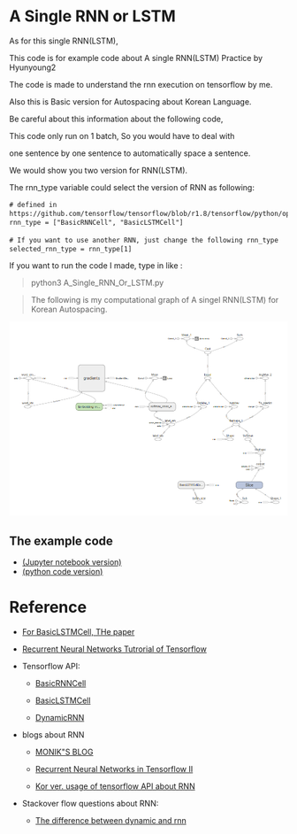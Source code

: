 # A Single RNN or LSTM

As for this single RNN(LSTM), 

This code is for example code about A single RNN(LSTM) Practice by Hyunyoung2

The code is made to understand the rnn execution on tensorflow by me.

Also this is Basic version for Autospacing about Korean Language.

Be careful about this information about the following code,

This code only run on 1 batch, So you would have to deal with

one sentence by one sentence to automatically space a sentence.

We would show you two version for RNN(LSTM). 

The rnn_type variable could select the version of RNN as following:

```
# defined in https://github.com/tensorflow/tensorflow/blob/r1.8/tensorflow/python/ops/rnn_cell_impl.py
rnn_type = ["BasicRNNCell", "BasicLSTMCell"]

# If you want to use another RNN, just change the following rnn_type
selected_rnn_type = rnn_type[1]
```

If you want to run the code I made, type in like :

> python3 A_Single_RNN_Or_LSTM.py

> The following is my computational graph of A singel RNN(LSTM) for Korean Autospacing. 

![](https://raw.githubusercontent.com/hyunyoung2/Hyunyoung2_Autospacing/master/A_Single_RNN_or_LSTM/A_single_RNN_graph_of_my_model.png)

## The example code

- [(Jupyter notebook version)](https://nbviewer.jupyter.org/github/hyunyoung2/Hyunyoung2_Autospacing/blob/master/A_Single_RNN_or_LSTM/A_Single_RNN_Or_LSTM.ipynb) 
- [(python code version)](https://github.com/hyunyoung2/Hyunyoung2_Autospacing/blob/master/A_Single_RNN_or_LSTM/A_Single_RNN_Or_LSTM.py)

# Reference
  
 - [For BasicLSTMCell, THe paper](https://arxiv.org/abs/1409.2329v5)

 - [Recurrent Neural Networks Tutrorial of Tensorflow](https://www.tensorflow.org/tutorials/recurrent)

 - Tensorflow API: 
  
   - [BasicRNNCell](https://www.tensorflow.org/versions/r1.8/api_docs/python/tf/contrib/rnn/BasicRNNCell)
  
   - [BasicLSTMCell](https://www.tensorflow.org/versions/r1.8/api_docs/python/tf/contrib/rnn/BasicLSTMCell)
  
   - [DynamicRNN](https://www.tensorflow.org/versions/r1.8/api_docs/python/tf/nn/dynamic_rnn)

 - blogs about RNN
 
   - [MONIK"S BLOG](http://monik.in/a-noobs-guide-to-implementing-rnn-lstm-using-tensorflow/)
   
   - [Recurrent Neural Networks in Tensorflow II](https://r2rt.com/recurrent-neural-networks-in-tensorflow-ii.html)
   
   - [Kor ver. usage of tensorflow API about RNN](https://kakalabblog.wordpress.com/2017/06/23/implementing-rnn-in-tensorflow/)
   
 - Stackover flow questions about RNN: 
 
   - [The difference between dynamic and rnn](https://stackoverflow.com/questions/39734146/whats-the-difference-between-tensorflow-dynamic-rnn-and-rnn)
 
